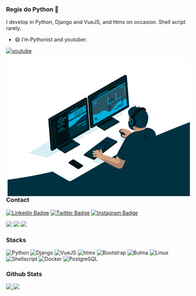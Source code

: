 ### Regis do Python 👋

I develop in Python, Django and VueJS, and htmx on occasion. Shell script rarely.

- 😄 I’m Pythonist and youtuber.

<a href="https://www.youtube.com/regis-do-python"><img alt="youtube" src="https://img.shields.io/badge/youtube-e4505f?style=for-the-badge&logo=youtube&logoColor=white"/></a>

<img align="right" src="fcf7fd0c619bb87706533079240915f3.gif" width="500px">

### Contact

[![Linkedin Badge](https://img.shields.io/badge/-LinkedIn-0e76a8?style=flat-square&logo=Linkedin&logoColor=white)](https://www.linkedin.com/in/regis-da-silva-santos/)
[![Twitter Badge](https://img.shields.io/badge/-Twitter-00acee?style=flat-square&logo=Twitter&logoColor=white)](https://twitter.com/rg3915)
[![Instagram Badge](https://img.shields.io/badge/-Instagram-e4405f?style=flat-square&logo=Instagram&logoColor=white)](https://instagram.com/rg3915/)

<p>
  <a href="https://rg3915.github.io/"target="_blank"><img src="https://img.shields.io/badge/Portfolio-00BB00?style=for-the-badge&logo=google-chrome&logoColor=white"/></a>
  <a href="https://www.dicas-de-django.com.br/"target="_blank"><img src="https://img.shields.io/badge/dicasdedjango-1572B6?style=for-the-badge&logo=google-chrome&logoColor=white"/></a>
  <a href="http://pythonclub.com.br/"target="_blank"><img src="https://img.shields.io/badge/pythonclub-43a366?style=for-the-badge&logo=python&logoColor=white"/></a>
</p>


### Stacks


<p>
  <img alt="Python" src="https://img.shields.io/badge/Python-3776AB?style=for-the-badge&logo=python&logoColor=white"/>
  <img alt="Django" src="https://img.shields.io/badge/Django-092E20?style=for-the-badge&logo=django&logoColor=white"/>
  <img alt="VueJS" src="https://img.shields.io/badge/VueJS-43a366?style=for-the-badge&logo=vue&logoColor=white"/>
  <img alt="htmx" src="https://img.shields.io/badge/htmx-1572B6.svg?&style=for-the-badge&logo=htmx&logoColor=white"/>
  <img alt="Bootstrap" src="https://img.shields.io/badge/Bootstrap-563D7C?style=for-the-badge&logo=bootstrap&logoColor=white"/>
  <img alt="Bulma" src="https://img.shields.io/badge/Bulma-43a366?style=for-the-badge&logo=bulma&logoColor=white"/>
  <img alt="Linux" src="https://img.shields.io/badge/Linux-dedede?style=for-the-badge&logo=Linux&logoColor=black"/>
  <img alt="Shellscript" src="https://img.shields.io/badge/Shellscript-dedede?style=for-the-badge&logo=shellscript&logoColor=white"/>
  <img alt="Docker" src="https://img.shields.io/badge/docker-1572B6.svg?&style=for-the-badge&logo=docker&logoColor=white"/>
  <img alt="PostgreSQL" src="https://img.shields.io/badge/PostgreSQL-316192?style=for-the-badge&logo=postgresql&logoColor=white"/>
</p>


### Github Stats

<a href="#">
  <img src="https://github-readme-stats.vercel.app/api?username=rg3915&show_icons=true&count_private=true&theme=merko" height="165">
  <img src="https://github-readme-stats.vercel.app/api/top-langs/?username=rg3915&layout=compact&theme=merko&hide=css,html,jupyter%20notebook" height = "165">
</a>